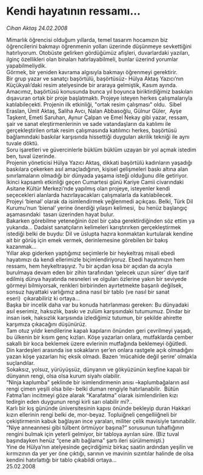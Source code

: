 # Kendi hayatının ressamı...

*Cihan Aktaş 24.02.2008*

<div class="taraf_structure_2col_1zq">
<div class="margen_n">



 <p>Mimarlık öğrencisi olduğum yıllarda, temel tasarım hocamızın biz öğrencilerini bakmayı öğrenmenin yolları üzerinde düşünmeye sevkettiğini hatırlıyorum. Otobüste gelirken gördüğümüz afişleri, duvarlardaki yazıları, ilginç özellikleri olan binaları hatırlayabilmeli, bunlar üzerind yorumlar yapabilmeliydik.<br/>
Görmek, bir yeniden kavrama algısıyla bakmayı öğrenmeyi gerektirir.<br/>
Bir grup yazar ve sanatçı başörtülü, başörtüsüz- Hülya Aktaş Yazıcı’nın Küçükyalı’daki resim atelyesinde bir araraya gelmiştik, Kasım ayında. Amacımız, başörtüsü konusunda bunca yıl boyunca biriktirdiğimiz baskıları dışavuran ortak bir proje başlatmaktı. Projeye isteyen herkes çalışmalarıyla katılabilecekti. Projenin ilk etkinliği, "ortak resim çalışması" oldu.  Sibel Eraslan, Ümit Aktaş, Saliha Avcı, Nalan Abbasoğlu, Gülnur Güler,  Ayşe Taşkent, Emeti Saruhan, Aynur Çalpan ve Emel Nekay gibi yazar, ressam, şair ve sanat eleştirmenlerinin ve sade vatandaşların da katılımı ile gerçekleştirilen ortak resim çalışmasında katılımcı herkes, başörtüsü bağlamındaki baskılar karşısında hissettiği duyguları akrilik tekniği ile aynı tuvale döktü.<br/>
Soru işaretleri ve güvercinlerle büklüm büklüm uzayan bir yol açmak istedim ben, tuval üzerinde. <br/>
Projenin yöneticisi Hülya Yazıcı Aktaş, dikkati başörtülü kadınların yaşadığı baskılara çekerken asıl amaçladığının, kişisel gelişmeleri baskı altına alan sınırlamaların olmadığı bir dünyada yaşama isteği olduğunu dile getiriyor. İkinci kapsamlı etkinliği geçen Cumartesi günü Kariye Camii civarındaki Asitane Kültür Merkezi’nde yapılmış olan projeye, isteyenler kendi seçecekleri alanlarda hazırlayacakları çalışmalarla da katılabilecek. <br/>
Projeyi ‘bienal’ olarak da isimlendirmek yeğlenmedi açıkçası. Belki, Türk Dil Kurumu’nun ‘bienal’ yerine önerdiği yılaşırı kelimesi,  bu henüz başlangıç aşamasındaki  tasarı üzerinden hayat bulur.<br/>
Bakarken görebilme yeteneğinin özel bir çaba gerektirdiğinden söz ettim ya yukarıda... Dadaist sanatçıların kelimeleri karıştırırken gerçekleştirmek istediği belki de buydu: Dil ve üslupta hazıra konmaktan kurtularak kendine ait bir görüş için emek vermek, derinlemesine görebilen bir bakış kazanmak... <br/>
Yıllar akıp giderken yaptığımız seçimlerle bir heykeltraş misali ebedi hayatımızı da kendi ellerimizle biçimlendiriyoruz. Ebedi hayatımızın hem ressamı, hem heykeltraşıyız. ?u bir açıdan kısa bir açıdan da acıyla burulmaya devam eden bir zihin tarafından ‘gelecek uzun sürer’ diye tarif edilmiş dünya hayatında nesneleri ve olguları özlerine yakın bir seviyede görmeyi bilmiyorsak, renkleri birbirinden ayırtetmekte başarılı değilsek, sonsuz hayattaki varlığımız adına nasıl bir tablo (ve nasıl bir sanat eseri)  çıkarabiliriz ki ortaya... <br/>
Başka bir incelik daha var bu konuda hatırlanması gereken: Bu dünyadaki asıl eserimiz, haksızlık, baskı ve zulüm karşısındaki tutumumuz. Dindar bir insan isek, haksızlık karşısında izlediğimiz tutumun, bir şekilde ahirette karşımıza çıkacağını düşünürüz.<br/>
Tam otuz yıldır kendilerine kapalı kapıların önünden geri çevrilmeyi yaşadı, bu ülkenin bir kısım genç kızları. Köşe yazarları onlara, mutfaklarda çember sakallı bir koca beklemek üzere evlerinin mutfağında beklemeyi öğütledi.<br/>
Din kardeşleri arasında ise sokakların şer’en onlara rastgele açık olmadığını yazan köşe yazarları hiç eksik olmadı. Bazen ‘mücahide değil şerire’ olmakla suçlandılar. <br/>
Sokaksız, yolsuz, yürüyüşsüz, dünyanın ve gökyüzünün keşfine kapalı bir dünyanın rengi, olsa olsa kurum siyahı olabilir. <br/>
“Ninja kaplumba” şeklinde bir isimlendirmenin anısı –kaplumbağaların asıl rengi çimen yeşili olsa bile- belki duman rengiyle hatırlanabilir.  Bütün Fatma’ları incitmeyi göze alarak “Karafatma” olarak isimlendirilen kızı tedirgin eden duygunun rengi kirli sarı olabilir mi?..<br/>
Karlı bir kış gününde üniversitesinin kapısı önünde bekleyip duran Hakkari kızın ellerinin rengi belki de, mor-beyaz. Topluiğneli çengelliiğneli bir çekiştirmenin kabuk bağlayan ince yaraları, militer çelik mavisiyle tanınabilir.<br/>
“Niye anneannesi gibi tülbent örtmüyor başına?” sorusunun tuhaflığının rengini bulmak için yeterli gelmiyor, bir tabloya ayrılan süre. (Biz tuval başındayken henüz “çene altı bağlama” şartı ileri sürülmemişti.)<br/>
Yine de Hülya’nın atelyesinde geçirdiğimiz birkaç saatin ardından yeşilin ve kırmızının da yer yer öne çıktığı, sarının ve mavinin sızıntılar halinde de olsa kendini hatırlattığı bir tablo çıkabildi ortaya...<br/>
25.02.2008</p>

<br/>


<div id="taraf_not">
</div>

</div>


</div>
